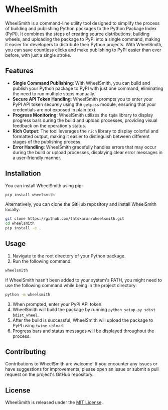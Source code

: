 # WheelSmith

WheelSmith is a command-line utility tool designed to simplify the process of building and publishing Python packages to the Python Package Index (PyPI). It combines the steps of creating source distributions, building wheels, and uploading the package to PyPI into a single command, making it easier for developers to distribute their Python projects. With WheelSmith, you can save countless clicks and make publishing to PyPI easier than ever before, with just a single stroke.

## Features

- **Single Command Publishing**: With WheelSmith, you can build and publish your Python package to PyPI with just one command, eliminating the need to run multiple steps manually.
- **Secure API Token Handling**: WheelSmith prompts you to enter your PyPI API token securely using the `getpass` module, ensuring that your credentials are not exposed in plain text.
- **Progress Monitoring**: WheelSmith utilizes the `tqdm` library to display progress bars during the build and upload processes, providing visual feedback on the operation's status.
- **Rich Output**: The tool leverages the `rich` library to display colorful and formatted output, making it easier to distinguish between different stages of the publishing process.
- **Error Handling**: WheelSmith gracefully handles errors that may occur during the build or upload processes, displaying clear error messages in a user-friendly manner.

## Installation

You can install WheelSmith using pip:

```bash
pip install wheelsmith
```

Alternatively, you can clone the GitHub repository and install WheelSmith locally:

```bash
git clone https://github.com/thtskaran/wheelsmith.git
cd wheelsmith
pip install -e .
```

## Usage

1. Navigate to the root directory of your Python package.
2. Run the following command:

```bash
wheelsmith
```

If WheelSmith hasn't been added to your system's PATH, you might need to use the following command while being in the project directory:

```bash
python -m wheelsmith
```

3. When prompted, enter your PyPI API token.
4. WheelSmith will build the package by running `python setup.py sdist bdist_wheel`.
5. After the build is successful, WheelSmith will upload the package to PyPI using `twine upload`.
6. Progress bars and status messages will be displayed throughout the process.

## Contributing

Contributions to WheelSmith are welcome! If you encounter any issues or have suggestions for improvements, please open an issue or submit a pull request on the project's GitHub repository.

## License

WheelSmith is released under the [MIT License](https://opensource.org/license/mit).
